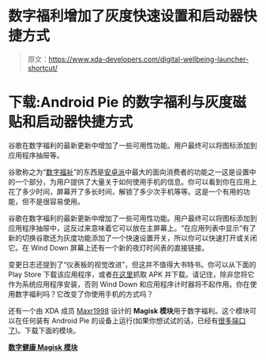 # 数字福利增加了灰度快速设置和启动器快捷方式

> 原文：<https://www.xda-developers.com/digital-wellbeing-launcher-shortcut/>

# 下载:Android Pie 的数字福利与灰度磁贴和启动器快捷方式

谷歌在数字福利的最新更新中增加了一些可用性功能。用户最终可以将图标添加到应用程序抽屉等。

谷歌称之为“[数字福祉](https://www.xda-developers.com/digital-wellbeing-google-pixel-xl-google-pixel-2-xl/)”的东西是[安卓派](https://www.xda-developers.com/android-pie-android-9-port-custom-roms/)中最大的面向消费者的功能之一这是设置中的一个部分，为用户提供了大量关于如何使用手机的信息。你可以看到你在应用上花了多少时间，屏幕开了多长时间，解锁了多少次手机等等。这是一个有用的功能，但不是很容易使用。

谷歌在数字福利的最新更新中增加了一些可用性功能。用户最终可以将图标添加到应用程序抽屉中，这反过来意味着它可以放在主屏幕上。“在应用列表中显示”有了新的切换谷歌还为灰度功能添加了一个快速设置开关，所以你可以快速打开或关闭它。在 Wind Down 屏幕上还有一个新的夜灯时间表的直接链接。

变更日志还提到了“仪表板的视觉改进”，但这并不值得大书特书。你可以从下面的 Play Store 下载该应用程序，或者[在这里](https://www.apkmirror.com/apk/google-inc/digital-wellbeing/digital-wellbeing-0-2-211650599-release/digital-wellbeing-0-2-211650599-android-apk-download/)抓取 APK 并下载。请记住，除非您将它作为系统应用程序安装，否则 Wind Down 和应用程序计时器将不起作用。你在使用数字福利吗？它改变了你使用手机的方式吗？

还有一个由 XDA 成员 [Maxr1998](https://forum.xda-developers.com/member.php?u=5222551) 设计的 **Magisk 模块**用于数字福利。这个模块可以在任何装有 Android Pie 的设备上运行(如果你想试试的话，已经有[很多端口了](https://www.xda-developers.com/android-pie-android-9-port-custom-roms/))。下载下面的模块。

[**数字健康 Magisk 模块**](https://androidfilehost.com/?fid=1322778262903999228)